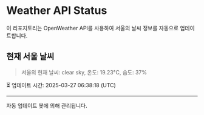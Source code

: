
# Weather API Status

이 리포지토리는 OpenWeather API를 사용하여 서울의 날씨 정보를 자동으로 업데이트합니다.

## 현재 서울 날씨
> 서울의 현재 날씨: clear sky, 온도: 19.23°C, 습도: 37%

⏳ 업데이트 시간: 2025-03-27 06:38:18 (UTC)

---
자동 업데이트 봇에 의해 관리됩니다.
